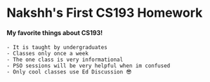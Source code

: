 # Nakshh's First CS193 Homework

#### My favorite things about CS193!
   
    - It is taught by undergraduates
    - Classes only once a week
    - The one class is very informational
    - PSO sessions will be very helpful when im confused
    - Only cool classes use Ed Discussion 😎